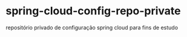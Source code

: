 # spring-cloud-config-repo-private
repositório privado de configuração spring cloud para fins de estudo
